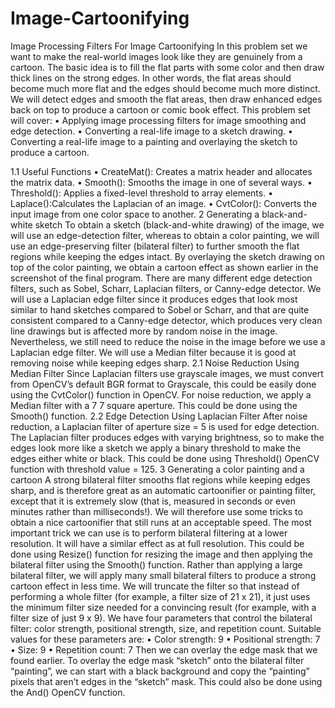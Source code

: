 # Image-Cartoonifying
Image Processing Filters For Image Cartoonifying
In this problem set we want to make the real-world images look like they are genuinely from a cartoon. The basic idea is to fill the flat parts with some color and then draw thick lines on the strong edges. In other words, the flat areas should become much more flat and the edges should become much more distinct. We will detect edges and smooth the flat areas, then draw enhanced edges back on top to produce a cartoon or comic book effect.
This problem set will cover:
• Applying image processing filters for image smoothing and edge detection.
• Converting a real-life image to a sketch drawing.
• Converting a real-life image to a painting and overlaying the sketch to produce a cartoon.

1.1 Useful Functions
• CreateMat(): Creates a matrix header and allocates the matrix data.
• Smooth(): Smooths the image in one of several ways.
• Threshold(): Applies a fixed-level threshold to array elements.
• Laplace():Calculates the Laplacian of an image.
• CvtColor(): Converts the input image from one color space to another.
2 Generating a black-and-white sketch
To obtain a sketch (black-and-white drawing) of the image, we will use an edge-detection filter,
whereas to obtain a color painting, we will use an edge-preserving filter (bilateral filter) to
further smooth the flat regions while keeping the edges intact. By overlaying the sketch drawing
on top of the color painting, we obtain a cartoon effect as shown earlier in the screenshot of
the final program.
There are many different edge detection filters, such as Sobel, Scharr, Laplacian filters, or
Canny-edge detector. We will use a Laplacian edge filter since it produces edges that look most
similar to hand sketches compared to Sobel or Scharr, and that are quite consistent compared
to a Canny-edge detector, which produces very clean line drawings but is affected more by
random noise in the image.
Nevertheless, we still need to reduce the noise in the image before we use a Laplacian edge
filter. We will use a Median filter because it is good at removing noise while keeping edges
sharp.
2.1 Noise Reduction Using Median Filter
Since Laplacian filters use grayscale images, we must convert from OpenCV’s default BGR
format to Grayscale, this could be easily done using the CvtColor() function in OpenCV.
For noise reduction, we apply a Median filter with a 7 7 square aperture. This could be
done using the Smooth() function.
2.2 Edge Detection Using Laplacian Filter
After noise reduction, a Laplacian filter of aperture size = 5 is used for edge detection.
The Laplacian filter produces edges with varying brightness, so to make the edges look more like a sketch we apply a binary threshold to make the edges either white or black. This could be done using Threshold() OpenCV function with threshold value = 125.
3 Generating a color painting and a cartoon
A strong bilateral filter smooths flat regions while keeping edges sharp, and is therefore great as an automatic cartoonifier or painting filter, except that it is extremely slow (that is, measured in seconds or even minutes rather than milliseconds!). We will therefore use some tricks to obtain a nice cartoonifier that still runs at an acceptable speed. The most important trick we can use is to perform bilateral filtering at a lower resolution. It will have a similar effect as at full resolution. This could be done using Resize() function for resizing the image and then applying the bilateral filter using the Smooth() function.
Rather than applying a large bilateral filter, we will apply many small bilateral filters to produce a strong cartoon effect in less time. We will truncate the filter so that instead of performing a whole filter (for example, a filter size of 21 x 21), it just uses the minimum filter size needed for a convincing result (for example, with a filter size of just 9 x 9).
We have four parameters that control the bilateral filter: color strength, positional strength, size, and repetition count. Suitable values for these parameters are:
• Color strength: 9
• Positional strength: 7
• Size: 9
• Repetition count: 7
Then we can overlay the edge mask that we found earlier. To overlay the edge mask “sketch” onto the bilateral filter “painting”, we can start with a black background and copy the “painting” pixels that aren’t edges in the “sketch” mask. This could also be done using the And() OpenCV function.
